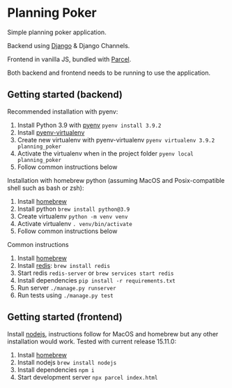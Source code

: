 # Planning Poker 

Simple planning poker application.

Backend using [Django](https://www.djangoproject.com) & Django Channels.

Frontend in vanilla JS, bundled with [Parcel](https://parceljs.org).

Both backend and frontend needs to be running to use the application.

## Getting started (backend)

Recommended installation with pyenv:

1. Install Python 3.9 with [pyenv](https://github.com/pyenv/pyenv#installation) `pyenv install 3.9.2`
2. Install [pyenv-virtualenv](https://github.com/pyenv/pyenv-virtualenv#installation)
3. Create new virtualenv with pyenv-virtualenv `pyenv virtualenv 3.9.2 planning_poker`
4. Activate the virtualenv when in the project folder `pyenv local planning_poker`
5. Follow common instructions below

Installation with homebrew python (assuming MacOS and Posix-compatible shell such as bash or zsh):

1. Install [homebrew](https://brew.sh)
2. Install python `brew install python@3.9`
3. Create virtualenv `python -m venv venv`
4. Activate virtualenv `. venv/bin/activate`
5. Follow common instructions below

Common instructions

1. Install [homebrew](https://brew.sh)
2. Install [redis](https://redis.io): `brew install redis`
3. Start redis `redis-server` or `brew services start redis`
5. Install dependencies `pip install -r requirements.txt`
5. Run server `./manage.py runserver`
6. Run tests using `./manage.py test`

## Getting started (frontend)

Install [nodejs](https://nodejs.org/en/), instructions follow for MacOS and homebrew but any other installation would work. Tested with current release 15.11.0:

1. Install [homebrew](https://brew.sh)
2. Install nodejs `brew install nodejs`
3. Install dependencies `npm i`
4. Start development server `npx parcel index.html`
